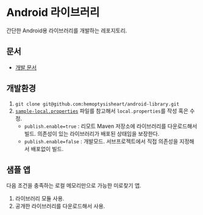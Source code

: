 # Android 라이브러리

간단한 Android용 라이브러리를 개발하는 레포지토리.

## 문서

- [개발 문서](./doc/README.md)

## 개발환경

1. `git clone git@github.com:hemoptysisheart/android-library.git`
2. [`sample-local.properties`](./sample-local.properties) 파일를 참고해서 `local.properties`를 작성 혹은 수정.
    - `publish.enable=true` : 리모트 Maven 저장소에 라이브러리를 다운로드해서 빌드. 의존성이 있는 라이브러리가 배포된 상태임을 보장한다.
    - `publish.enable=false` : 개발모드. 서브프로젝트에서 직접 의존성을 지정해서 배포없이 빌드.

## 샘플 앱

다음 조건을 충족하는 로컬 메모리만으로 가능한 미로찾기 앱.

1. 라이브러리 모듈 사용.
2. 공개한 라이브러리를 다운로드해서 사용.
